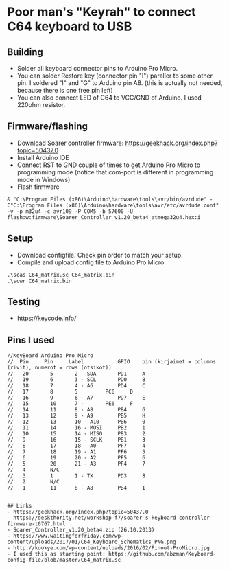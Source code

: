 # Poor man's "Keyrah" to connect C64 keyboard to USB

## Building
- Solder all keyboard connector pins to Arduino Pro Micro.
- You can solder Restore key (connector pin "I") paraller to some other pin. I soldered "I" and "G" to Arduino pin A8. (this is actually not needed, because there is one free pin left)
- You can also connect LED of C64 to VCC/GND of Arduino. I used 220ohm resistor.

## Firmware/flashing
- Download Soarer controller firmware: https://geekhack.org/index.php?topic=50437.0
- Install Arduino IDE
- Connect RST to GND couple of times to get Arduino Pro Micro to programming mode (notice that com-port is different in programming mode in Windows)
- Flash firmware
```
& "C:\Program Files (x86)\Arduino\hardware\tools\avr/bin/avrdude" -C"C:\Program Files (x86)\Arduino\hardware\tools\avr/etc/avrdude.conf" -v -p m32u4 -c avr109 -P COM5 -b 57600 -U flash:w:firmware\Soarer_Controller_v1.20_beta4_atmega32u4.hex:i
```

## Setup
- Download configfile. Check pin order to match your setup.
- Compile and upload config file to Arduino Pro Micro
```
.\scas C64_matrix.sc C64_matrix.bin
.\scwr C64_matrix.bin
```
## Testing
- https://keycode.info/

## Pins I used
```
//KeyBoard Arduino Pro Micro 
//  Pin     Pin     Label			GPIO	pin (kirjaimet = columns (rivit), numerot = rows (otsikot))
//   20       5       2 - SDA		PD1		A
//   19       6       3 - SCL		PD0		B
//   18       7       4 - A6		PD4		C
//   17       8       5			PC6		D
//   16       9       6 - A7		PD7		E
//   15       10      7 - 		PE6		F
//   14       11      8 - A8 		PB4		G
//   13       12      9 - A9 		PB5		H
//   12       13      10 - A10 		PB6		0
//   11       14      16 - MOSI 	PB2		1
//   10       15      14 - MISO 	PB3		2
//   9        16      15 - SCLK 	PB1		3
//   8        17      18 - A0 		PF7		4
//   7        18      19 - A1 		PF6		5
//   6        19      20 - A2 		PF5		6
//   5        20      21 - A3 		PF4		7
//   4        N/C
//   3        1       1 - TX		PD3		8
//   2        N/C
//   1        11      8 - A8 		PB4		I


## Links
- https://geekhack.org/index.php?topic=50437.0
- https://deskthority.net/workshop-f7/soarer-s-keyboard-controller-firmware-t6767.html
- Soarer_Controller_v1.20_beta4.zip (26.10.2013)
- https://www.waitingforfriday.com/wp-content/uploads/2017/01/C64_Keyboard_Schematics_PNG.png
- http://kookye.com/wp-content/uploads/2016/02/Pinout-ProMicro.jpg
- I used this as starting point: https://github.com/abzman/Keyboard-config-file/blob/master/C64_matrix.sc
